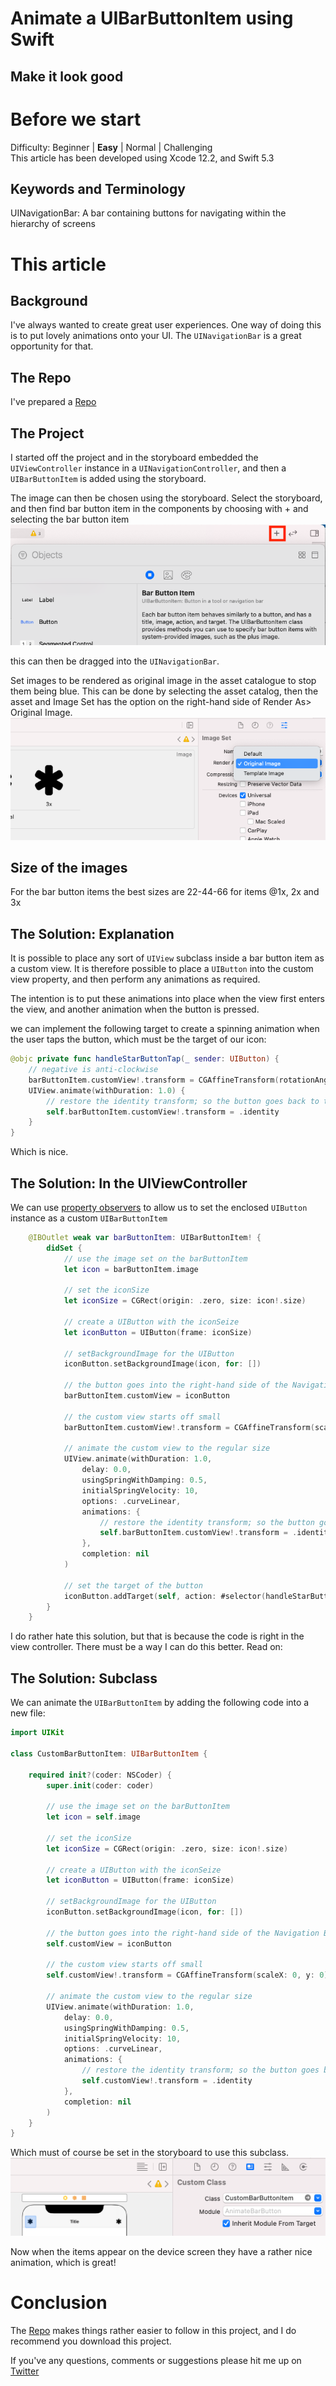 # Animate a UIBarButtonItem using Swift
## Make it look good

# Before we start
Difficulty: Beginner | **Easy** | Normal | Challenging<br>
This article has been developed using Xcode 12.2, and Swift 5.3

## Keywords and Terminology
UINavigationBar: A bar containing buttons for navigating within the hierarchy of screens

# This article
## Background
I've always wanted to create great user experiences. One way of doing this is to put lovely animations onto your UI. The `UINavigationBar` is a great opportunity for that.

## The Repo
I've prepared a [Repo](https://github.com/stevencurtis/SwiftCoding/tree/master/AnimateBarButton)  

## The Project
I started off the project and in the storyboard embedded the `UIViewController` instance in a `UINavigationController`, and then a `UIBarButtonItem` is added using the storyboard.

The image can then be chosen using the storyboard. Select the storyboard, and then find bar button item in the components by choosing with + and selecting the bar button item
![plus](Images/plus.png)

this can then be dragged into the `UINavigationBar`.

Set images to be rendered as original image in the asset catalogue to stop them being blue. This can be done by selecting the asset catalog, then the asset and Image Set has the option on the right-hand side of Render As> Original Image.
![assetcatalogue](Images/assetcatalogue.png)

## Size of the images
For the bar button items the best sizes are 22-44-66 for items @1x, 2x and 3x

## The Solution: Explanation
It is possible to place any sort of `UIView` subclass inside a bar button item as a custom view. It is therefore possible to place a `UIButton` into the custom view property, and then perform any animations as required. 

The intention is to put these animations into place when the view first enters the view, and another animation when the button is pressed.


we can  implement the following target to create a spinning animation when the user taps the button, which must be the target of our icon:

```swift
@objc private func handleStarButtonTap(_ sender: UIButton) {
    // negative is anti-clockwise
    barButtonItem.customView!.transform = CGAffineTransform(rotationAngle: -CGFloat(Double.pi * 6/5))
    UIView.animate(withDuration: 1.0) {
        // restore the identity transform; so the button goes back to the original position
        self.barButtonItem.customView!.transform = .identity
    }
}
```

Which is nice.

## The Solution: In the UIViewController
We can use [property observers](https://stevenpcurtis.medium.com/property-observers-in-swift-dbbb9190ea7c) to allow us to set the enclosed `UIButton` instance as a custom `UIBarButtonItem`

```swift
    @IBOutlet weak var barButtonItem: UIBarButtonItem! {
        didSet {
            // use the image set on the barButtonItem
            let icon = barButtonItem.image
            
            // set the iconSize
            let iconSize = CGRect(origin: .zero, size: icon!.size)
            
            // create a UIButton with the iconSeize
            let iconButton = UIButton(frame: iconSize)
            
            // setBackgroundImage for the UIButton
            iconButton.setBackgroundImage(icon, for: [])

            // the button goes into the right-hand side of the Navigation Bar
            barButtonItem.customView = iconButton
            
            // the custom view starts off small
            barButtonItem.customView!.transform = CGAffineTransform(scaleX: 0, y: 0)
            
            // animate the custom view to the regular size
            UIView.animate(withDuration: 1.0,
                delay: 0.0,
                usingSpringWithDamping: 0.5,
                initialSpringVelocity: 10,
                options: .curveLinear,
                animations: {
                    // restore the identity transform; so the button goes back to the original size
                    self.barButtonItem.customView!.transform = .identity
                },
                completion: nil
            )
            
            // set the target of the button
            iconButton.addTarget(self, action: #selector(handleStarButtonTap), for: .touchUpInside)
        }
    }
```

I do rather hate this solution, but that is because the code is right in the view controller. There must be a way I can do this better. Read on:

## The Solution: Subclass
We can animate the `UIBarButtonItem` by adding the following code into a new file:

```swift
import UIKit

class CustomBarButtonItem: UIBarButtonItem {
    
    required init?(coder: NSCoder) {
        super.init(coder: coder)
        
        // use the image set on the barButtonItem
        let icon = self.image
        
        // set the iconSize
        let iconSize = CGRect(origin: .zero, size: icon!.size)
        
        // create a UIButton with the iconSeize
        let iconButton = UIButton(frame: iconSize)
        
        // setBackgroundImage for the UIButton
        iconButton.setBackgroundImage(icon, for: [])

        // the button goes into the right-hand side of the Navigation Bar
        self.customView = iconButton
        
        // the custom view starts off small
        self.customView!.transform = CGAffineTransform(scaleX: 0, y: 0)
        
        // animate the custom view to the regular size
        UIView.animate(withDuration: 1.0,
            delay: 0.0,
            usingSpringWithDamping: 0.5,
            initialSpringVelocity: 10,
            options: .curveLinear,
            animations: {
                // restore the identity transform; so the button goes back to the original size
                self.customView!.transform = .identity
            },
            completion: nil
        )
    }
}
```

Which must of course be set in the storyboard to use this subclass.
![sb](Images/sb.png)

Now when the items appear on the device screen they have a rather nice animation, which is great!

# Conclusion

The [Repo](https://github.com/stevencurtis/SwiftCoding/tree/master/AnimateBarButton) makes things rather easier to follow in this project, and I do recommend you download this project.

If you've any questions, comments or suggestions please hit me up on [Twitter](https://twitter.com/stevenpcurtis) 
